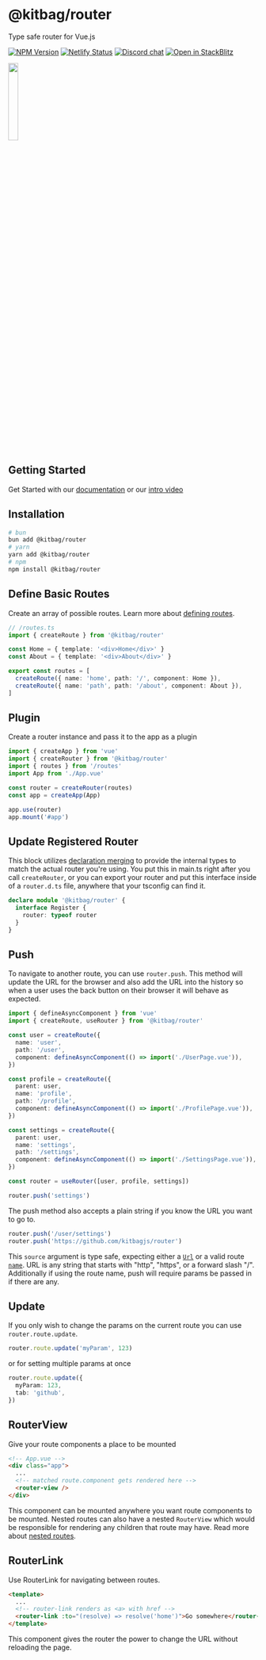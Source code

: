 # @kitbag/router

Type safe router for Vue.js

[![NPM Version][npm-badge]][npm-url]
[![Netlify Status][netlify-badge]][netlify-url]
[![Discord chat][discord-badge]][discord-url]
[![Open in StackBlitz][stackblitz-badge]][stackblitz-url]

<img src="https://kitbag.dev/kitbag-logo.svg" width="20%" />

## Getting Started

Get Started with our [documentation](https://kitbag-router.netlify.app/) or our [intro video](https://kitbag-router.netlify.app/)

## Installation

```bash
# bun
bun add @kitbag/router
# yarn
yarn add @kitbag/router
# npm
npm install @kitbag/router
```

## Define Basic Routes

Create an array of possible routes. Learn more about [defining routes](https://kitbag-router.netlify.app/core-concepts/defining-routes).

```ts
// /routes.ts
import { createRoute } from '@kitbag/router'

const Home = { template: '<div>Home</div>' }
const About = { template: '<div>About</div>' }

export const routes = [
  createRoute({ name: 'home', path: '/', component: Home }),
  createRoute({ name: 'path', path: '/about', component: About }),
]
```

## Plugin

Create a router instance and pass it to the app as a plugin

```ts
import { createApp } from 'vue'
import { createRouter } from '@kitbag/router'
import { routes } from '/routes'
import App from './App.vue'

const router = createRouter(routes)
const app = createApp(App)

app.use(router)
app.mount('#app')
```

## Update Registered Router

This block utilizes [declaration merging](https://www.typescriptlang.org/docs/handbook/declaration-merging.html) to provide the internal types to match the actual router you're using. You put this in main.ts right after you call `createRouter`, or you can export your router and put this interface inside of a `router.d.ts` file, anywhere that your tsconfig can find it.

```ts
declare module '@kitbag/router' {
  interface Register {
    router: typeof router
  }
}
```

## Push

To navigate to another route, you can use `router.push`. This method will update the URL for the browser and also add the URL into the history so when a user uses the back button on their browser it will behave as expected.

```ts
import { defineAsyncComponent } from 'vue'
import { createRoute, useRouter } from '@kitbag/router'

const user = createRoute({
  name: 'user',
  path: '/user',
  component: defineAsyncComponent(() => import('./UserPage.vue')),
})

const profile = createRoute({
  parent: user,
  name: 'profile',
  path: '/profile',
  component: defineAsyncComponent(() => import('./ProfilePage.vue')),
})

const settings = createRoute({
  parent: user,
  name: 'settings',
  path: '/settings',
  component: defineAsyncComponent(() => import('./SettingsPage.vue')),
})

const router = useRouter([user, profile, settings])

router.push('settings')
```

The push method also accepts a plain string if you know the URL you want to go to.

```ts
router.push('/user/settings')
router.push('https://github.com/kitbagjs/router')
```

This `source` argument is type safe, expecting either a [`Url`](/api/types/Url) or a valid route [`name`](/api/types/Route#name). URL is any string that starts with "http", "https", or a forward slash "/". Additionally if using the route name, push will require params be passed in if there are any.

## Update

If you only wish to change the params on the current route you can use `router.route.update`.

```ts
router.route.update('myParam', 123)
```

or for setting multiple params at once

```ts
router.route.update({
  myParam: 123,
  tab: 'github',
})
```

## RouterView

Give your route components a place to be mounted

```html {4-5}
<!-- App.vue -->
<div class="app">
  ...
  <!-- matched route.component gets rendered here -->
  <router-view />
</div>
```

This component can be mounted anywhere you want route components to be mounted. Nested routes can also have a nested `RouterView` which would be responsible for rendering any children that route may have. Read more about [nested routes](https://kitbag-router.netlify.app/core-concepts/defining-routes#nested-routes).

## RouterLink

Use RouterLink for navigating between routes.

```html {3-4}
<template>
  ...
  <!-- router-link renders as <a> with href -->
  <router-link :to="(resolve) => resolve('home')">Go somewhere</router-link>
</template>
```

This component gives the router the power to change the URL without reloading the page.

[npm-badge]: https://img.shields.io/npm/v/@kitbag/router.svg
[npm-url]: https://www.npmjs.org/package/@kitbag/router
[netlify-badge]: https://api.netlify.com/api/v1/badges/c12f79b8-49f9-4529-bc23-f8ffca8919a3/deploy-status
[netlify-url]: https://app.netlify.com/sites/kitbag-router/deploys
[discord-badge]: https://img.shields.io/discord/1079625926024900739?logo=discord&label=Discord
[discord-url]: https://discord.gg/zw7dpcc5HV
[stackblitz-badge]: https://developer.stackblitz.com/img/open_in_stackblitz_small.svg
[stackblitz-url]: https://stackblitz.com/~/github.com/kitbagjs/router-preview
